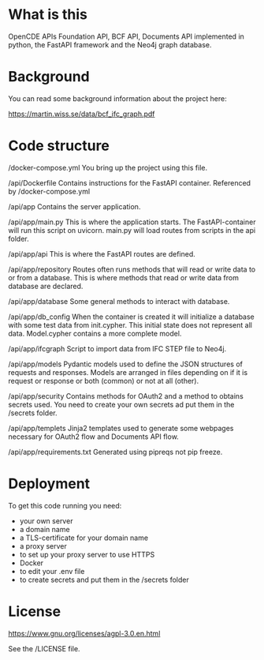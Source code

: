 # What is this

OpenCDE APIs Foundation API, BCF API, Documents API implemented in python, the FastAPI framework and the Neo4j graph database.

# Background

You can read some background information about the project here:

https://martin.wiss.se/data/bcf_ifc_graph.pdf

# Code structure

/docker-compose.yml
You bring up the project using this file.

/api/Dockerfile
Contains instructions for the FastAPI container.
Referenced by /docker-compose.yml

/api/app
Contains the server application.

/api/app/main.py
This is where the application starts.
The FastAPI-container will run this script on uvicorn.
main.py will load routes from scripts in the api folder.

/api/app/api
This is where the FastAPI routes are defined.

/api/app/repository
Routes often runs methods that will read or write data to or from a database.
This is where methods that read or write data from database are declared.

/api/app/database
Some general methods to interact with database.

/api/app/db_config
When the container is created it will initialize a database
with some test data from init.cypher. This initial state does not represent
all data. Model.cypher contains a more complete model.

/api/app/ifcgraph
Script to import data from IFC STEP file to Neo4j.

/api/app/models
Pydantic models used to define the JSON structures of requests and responses.
Models are arranged in files depending on if it is request or response
or both (common) or not at all (other).

/api/app/security
Contains methods for OAuth2 and a method to obtains secrets used.
You need to create your own secrets ad put them in the /secrets folder.

/api/app/templets
Jinja2 templates used to generate some webpages necessary for OAuth2 flow and Documents API flow.

/api/app/requirements.txt
Generated using pipreqs not pip freeze.

# Deployment

To get this code running you need:

- your own server
- a domain name
- a TLS-certificate for your domain name
- a proxy server
- to set up your proxy server to use HTTPS
- Docker
- to edit your .env file
- to create secrets and put them in the /secrets folder

# License

https://www.gnu.org/licenses/agpl-3.0.en.html

See the /LICENSE file.